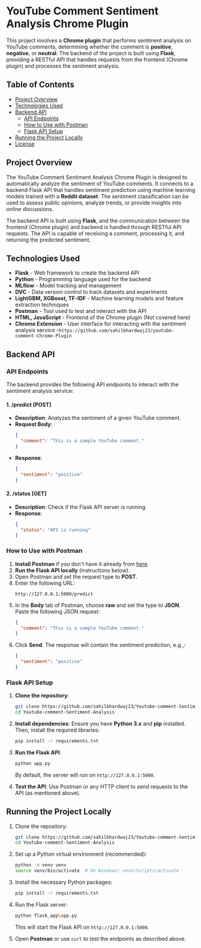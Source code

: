 # YouTube Comment Sentiment Analysis Chrome Plugin

This project involves a **Chrome plugin** that performs sentiment analysis on YouTube comments, determining whether the comment is **positive**, **negative**, or **neutral**. The backend of the project is built using **Flask**, providing a RESTful API that handles requests from the frontend (Chrome plugin) and processes the sentiment analysis.

## Table of Contents
- [Project Overview](#project-overview)
- [Technologies Used](#technologies-used)
- [Backend API](#backend-api)
  - [API Endpoints](#api-endpoints)
  - [How to Use with Postman](#how-to-use-with-postman)
  - [Flask API Setup](#flask-api-setup)
- [Running the Project Locally](#running-the-project-locally)
- [License](#license)

## Project Overview

The YouTube Comment Sentiment Analysis Chrome Plugin is designed to automatically analyze the sentiment of YouTube comments. It connects to a backend Flask API that handles sentiment prediction using machine learning models trained with a **Reddit dataset**. The sentiment classification can be used to assess public opinions, analyze trends, or provide insights into online discussions.

The backend API is built using **Flask**, and the communication between the frontend (Chrome plugin) and backend is handled through RESTful API requests. The API is capable of receiving a comment, processing it, and returning the predicted sentiment.

## Technologies Used

- **Flask** - Web framework to create the backend API
- **Python** - Programming language used for the backend
- **MLflow** - Model tracking and management
- **DVC** - Data version control to track datasets and experiments
- **LightGBM, XGBoost, TF-IDF** - Machine learning models and feature extraction techniques
- **Postman** - Tool used to test and interact with the API
- **HTML, JavaScript** - Frontend of the Chrome plugin (Not covered here)
- **Chrome Extension** - User interface for interacting with the sentiment analysis service -`https://github.com/sahilbhardwaj23/youtube-comment-Chrome-Plugin`

## Backend API

### API Endpoints

The backend provides the following API endpoints to interact with the sentiment analysis service:

#### 1. **/predict** [POST]
- **Description**: Analyzes the sentiment of a given YouTube comment.
- **Request Body**:
  ```json
  {
    "comment": "This is a sample YouTube comment."
  }
  ```
- **Response**:
  ```json
  {
    "sentiment": "positive"
  }
  ```

#### 2. **/status** [GET]
- **Description**: Check if the Flask API server is running.
- **Response**:
  ```json
  {
    "status": "API is running"
  }
  ```

### How to Use with Postman

1. **Install Postman** if you don't have it already from [here](https://www.postman.com/downloads/).
2. **Run the Flask API locally** (instructions below).
3. Open Postman and set the request type to **POST**.
4. Enter the following URL:
   ```
   http://127.0.0.1:5000/predict
   ```
5. In the **Body** tab of Postman, choose **raw** and set the type to **JSON**. Paste the following JSON request:
   ```json
   {
     "comment": "This is a sample YouTube comment."
   }
   ```
6. Click **Send**. The response will contain the sentiment prediction, e.g.,:
   ```json
   {
     "sentiment": "positive"
   }
   ```

### Flask API Setup

1. **Clone the repository**:
   ```bash
   git clone https://github.com/sahilbhardwaj23/Youtube-comment-Sentiment-Analysis.git
   cd Youtube-comment-Sentiment-Analysis
   ```

2. **Install dependencies**:
   Ensure you have **Python 3.x** and **pip** installed. Then, install the required libraries:
   ```bash
   pip install -r requirements.txt
   ```

3. **Run the Flask API**:
   ```bash
   python app.py
   ```
   By default, the server will run on `http://127.0.0.1:5000`.

4. **Test the API**:
   Use Postman or any HTTP client to send requests to the API (as mentioned above).

## Running the Project Locally

1. Clone the repository:
   ```bash
   git clone https://github.com/sahilbhardwaj23/Youtube-comment-Sentiment-Analysis.git
   cd Youtube-comment-Sentiment-Analysis
   ```

2. Set up a Python virtual environment (recommended):
   ```bash
   python -m venv venv
   source venv/bin/activate  # On Windows: venv\Scripts\activate
   ```

3. Install the necessary Python packages:
   ```bash
   pip install -r requirements.txt
   ```

4. Run the Flask server:
   ```bash
   python flask_app\app.py
   ```
   This will start the Flask API on `http://127.0.0.1:5000`.

5. Open **Postman** or use `curl` to test the endpoints as described above.

